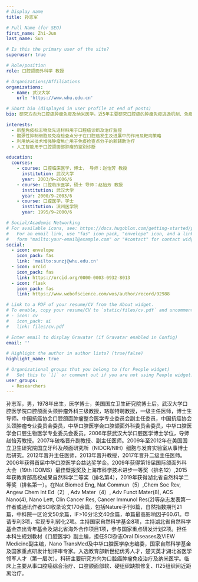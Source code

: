 ```yaml
---
# Display name
title: 孙志军

# Full Name (for SEO)
first_name: Zhi-Jun
last_name: Sun

# Is this the primary user of the site?
superuser: true

# Role/position
role: 口腔颌面外科学 教授

# Organizations/Affiliations
organizations:
  - name: 武汉大学
    url: 'https://www.whu.edu.cn'

# Short bio (displayed in user profile at end of posts)
bio: 研究方向为口腔癌肿瘤免疫及纳米医学。近5年主要研究口腔癌的肿瘤免疫逃逸机制、免疫治疗及纳米医学，致力于医工交叉，利用先进纳米技术用于口腔癌的诊断及免疫治疗。

interests:
  - 新型免疫标志物及先进材料用于口腔癌诊断及治疗监控
  - 髓源性抑制细胞及免疫检查点分子在口腔癌发生及进展中的作用及靶向策略
  - 利用纳米技术增强肿瘤焦亡用于免疫检查点分子的新辅助治疗
  - 人工智能用于口腔颌面部肿瘤的鉴别诊断

education:
  courses:
    - course: 口腔临床医学，博士， 导师：赵怡芳 教授
      institution: 武汉大学
      year: 2003/9–2006/6
    - course: 口腔临床医学，硕士 导师：赵怡芳 教授
      institution: 武汉大学
      year: 2000/9–2003/6
    - course: 口腔医学，学士
      institution: 滨州医学院
      year: 1995/9–2000/6

# Social/Academic Networking
# For available icons, see: https://docs.hugoblox.com/getting-started/page-builder/#icons
#   For an email link, use "fas" icon pack, "envelope" icon, and a link in the
#   form "mailto:your-email@example.com" or "#contact" for contact widget.
social:
  - icon: envelope
    icon_pack: fas
    link: 'mailto:sunzj@whu.edu.cn'
  - icon: orcid
    icon_pack: fas
    link: https://orcid.org/0000-0003-0932-8013
  - icon: flask
    icon_pack: fas
    link: https://www.webofscience.com/wos/author/record/92988

# Link to a PDF of your resume/CV from the About widget.
# To enable, copy your resume/CV to `static/files/cv.pdf` and uncomment the lines below.
# - icon: cv
#   icon_pack: ai
#   link: files/cv.pdf

# Enter email to display Gravatar (if Gravatar enabled in Config)
email: ''

# Highlight the author in author lists? (true/false)
highlight_name: true

# Organizational groups that you belong to (for People widget)
#   Set this to `[]` or comment out if you are not using People widget.
user_groups:
  - Researchers
---
```


孙志军，男，1978年出生，医学博士，美国国立卫生研究院博士后。武汉大学口腔医学院口腔颌面头颈肿瘤外科三级教授，珞珈特聘教授，一级主任医师，博士生导师。中国抗癌协会口腔颌面肿瘤整合医学专业委员会副主任委员，中国抗癌协会头颈肿瘤专业委员会委员，中华口腔医学会口腔颌面外科委员会委员，中华口腔医学会口腔生物医学专业委员会委员。2006年获武汉大学口腔医学博士学位，导师赵怡芳教授。2007年破格晋升副教授、副主任医师。2009年至2012年在美国国立卫生研究院国立牙科及颅面研究所（NIDCR/NIH）细胞与发育实验室从事博士后研究。2012年晋升主任医师，2013年晋升教授，2017年晋升二级主任医师。2006年获得首届中华口腔医学会益达奖学金。2009年获得第19届国际颌面外科大会（19th ICOMS）最佳壁报奖及上海市科学技术进步一等奖（排名12）,2015年获教育部高校成果自然科学二等奖（排名第4），2019年获得湖北省自然科学二等奖（排名第一）。在Nat Biomed Eng, Nat Commun（5）,Chem Soc Rev, Angew Chem Int Ed（2）, Adv Mater（4）, Adv Funct Mater(8), ACS Nano(4), Nano Lett, Clin Cancer Res, Cancer Immunol Res(2)等杂志发表第一作者或通讯作者SCI收录论文170余篇，包括Nature子刊6篇，自然指数期刊21篇，中科院一区论文50余篇，IF>10分论文40余篇，单篇最高影响因子60.61。申请专利3项，实现专利转化2项。主持国家自然科学基金8项，主持湖北省自然科学基金杰出青年基金及湖北省海外合作项目1项，参与国家重点研发计划2项。担任本科生规划教材《口腔医学》副主编，担任SCI杂志Oral Diseases及VIEW Medicine副主编，Nano TransMed及中华口腔医学杂志编委，国家自然科学基金及国家重点研发计划评审专家。入选教育部新世纪优秀人才，楚天英才湖北省医学领军人才（第一层次）。科研主要研究方向为口腔癌肿瘤免疫治疗及纳米医学。临床上主要从事口腔癌综合治疗、口腔颌面部软、硬组织缺损修复、I125组织间近距离治疗。
